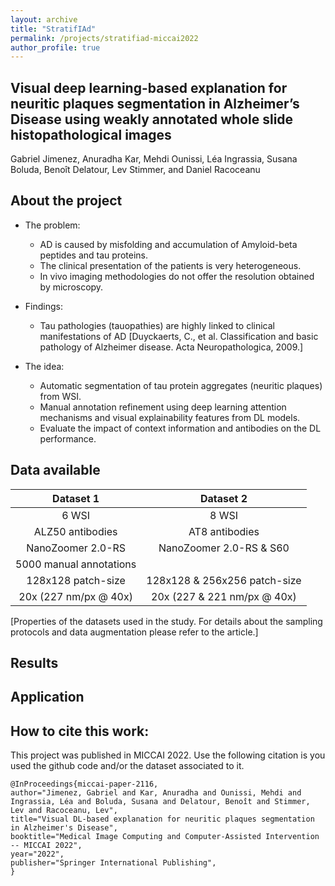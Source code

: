 ```yaml
---
layout: archive
title: "StratifIAd"
permalink: /projects/stratifiad-miccai2022
author_profile: true
---
```


## Visual deep learning-based explanation for neuritic plaques segmentation in Alzheimer’s Disease using weakly annotated whole slide histopathological images  
Gabriel Jimenez, Anuradha Kar, Mehdi Ounissi, Léa Ingrassia, Susana Boluda, Benoît Delatour, Lev Stimmer, and Daniel Racoceanu

## About the project
- The problem:
    - AD is caused by misfolding and accumulation of Amyloid-beta peptides and tau proteins.
    - The clinical presentation of the patients is very heterogeneous.
    - In vivo imaging methodologies do not offer the resolution obtained by microscopy.

- Findings:
    - Tau pathologies (tauopathies) are highly linked to clinical manifestations of AD [Duyckaerts, C., et al. Classification and basic pathology of Alzheimer disease. Acta Neuropathologica, 2009.]

- The idea:
    - Automatic segmentation of tau protein aggregates (neuritic plaques) from WSI.
    - Manual annotation refinement using deep learning attention mechanisms and visual explainability features from DL models.
    - Evaluate the impact of context information and antibodies on the DL performance.

## Data available
|   **Dataset 1**   |   **Dataset 2**   |
|:-----------------:|:-----------------:|
|       6 WSI       |       8 WSI       |
| ALZ50 antibodies  | AT8 antibodies    |
| NanoZoomer 2.0-RS | NanoZoomer 2.0-RS & S60 |
| 5000 manual annotations ||
| 128x128 patch-size | 128x128 & 256x256 patch-size |
| 20x (227 nm/px @ 40x) | 20x (227 & 221 nm/px @ 40x) |
[Properties of the datasets used in the study. For details about the sampling protocols and data augmentation please refer to the article.]

## Results


## Application


## How to cite this work:
This project was published in MICCAI 2022. Use the following citation is you used the github code and/or the dataset associated to it. 

```
@InProceedings{miccai-paper-2116,
author="Jimenez, Gabriel and Kar, Anuradha and Ounissi, Mehdi and Ingrassia, Léa and Boluda, Susana and Delatour, Benoît and Stimmer, Lev and Racoceanu, Lev",
title="Visual DL-based explanation for neuritic plaques segmentation in Alzheimer's Disease",
booktitle="Medical Image Computing and Computer-Assisted Intervention -- MICCAI 2022",
year="2022",
publisher="Springer International Publishing",
}
```

